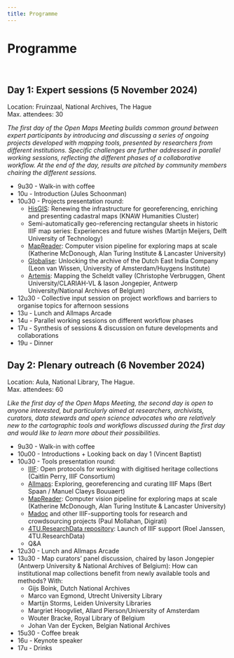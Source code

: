 ```yaml
---
title: Programme
---
```


# Programme

<br>

## Day 1: Expert sessions (5 November 2024)

Location: Fruinzaal, National Archives, The Hague<br>
Max. attendees: 30

_The first day of the Open Maps Meeting builds common ground between expert participants by introducing and discussing a series of ongoing projects developed with mapping tools, presented by researchers from different institutions. Specific challenges are further addressed in parallel working sessions, reflecting the different phases of a collaborative workflow. At the end of the day, results are pitched by community members chairing the different sessions._

- 9u30 - Walk-in with coffee
- 10u - Introduction (Jules Schoonman)
- 10u30 - Projects presentation round:
  - [HisGIS](https://hisgis.nl/): Renewing the infrastructure for georeferencing, enriching and presenting cadastral maps (KNAW Humanities Cluster)
  - Semi-automatically geo-referencing rectangular sheets in historic IIIF map series: Experiences and future wishes (Martijn Meijers, Delft University of Technology)
  - [MapReader](https://github.com/maps-as-data/MapReader): Computer vision pipeline for exploring maps at scale (Katherine McDonough, Alan Turing Institute & Lancaster University)
  - [Globalise](https://globalise.huygens.knaw.nl/): Unlocking the archive of the Dutch East India Company (Leon van Wissen, University of Amsterdam/Huygens Institute)
  - [Artemis](https://www.ghentcdh.ugent.be/projects/artemis-advanced-research-tools-environmental-studies-historical-maps-scheldt-valley): Mapping the Scheldt valley (Christophe Verbruggen, Ghent University/CLARIAH-VL & Iason Jongepier, Antwerp University/National Archives of Belgium)
- 12u30 - Collective input session on project workflows and barriers to organise topics for afternoon sessions
- 13u - Lunch and Allmaps Arcade
- 14u - Parallel working sessions on different workflow phases
- 17u - Synthesis of sessions & discussion on future developments and collaborations
- 19u - Dinner

## Day 2: Plenary outreach (6 November 2024)

Location: Aula, National Library, The Hague.<br>
Max. attendees: 60

_Like the first day of the Open Maps Meeting, the second day is open to anyone interested, but particularly aimed at researchers, archivists, curators, data stewards and open science advocates who are relatively new to the cartographic tools and workflows discussed during the first day and would like to learn more about their possibilities._

- 9u30 - Walk-in with coffee
- 10u00 - Introductions + Looking back on day 1 (Vincent Baptist)
- 10u30 - Tools presentation round:
  - [IIIF](https://iiif.io/): Open protocols for working with digitised heritage collections (Caitlin Perry, IIIF Consortium)
  - [Allmaps](https://allmaps.org/): Exploring, georeferencing and curating IIIF Maps (Bert Spaan / Manuel Claeys Bouuaert)
  - [MapReader](https://github.com/maps-as-data/MapReader): Computer vision pipeline for exploring maps at scale (Katherine McDonough, Alan Turing Institute & Lancaster University)
  - [Madoc](https://madoc.digirati.com/) and other IIIF-supporting tools for research and crowdsourcing projects (Paul Mollahan, Digirati)
  - [4TU.ResearchData repository](https://data.4tu.nl/): Launch of IIIF support (Roel Janssen, 4TU.ResearchData)
  - Q&A
- 12u30 - Lunch and Allmaps Arcade
- 13u30 - Map curators’ panel discussion, chaired by Iason Jongepier (Antwerp University & National Archives of Belgium): How can institutional map collections benefit from newly available tools and methods? With:
  - Gijs Boink, Dutch National Archives
  - Marco van Egmond, Utrecht University Library
  - Martijn Storms, Leiden University Libraries
  - Margriet Hoogvliet, Allard Pierson/University of Amsterdam
  - Wouter Bracke, Royal Library of Belgium
  - Johan Van der Eycken, Belgian National Archives
- 15u30 - Coffee break
- 16u - Keynote speaker
- 17u - Drinks
